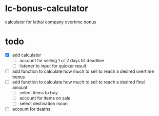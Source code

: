 # lc-bonus-calculator

calculator for lethal company overtime bonus

# todo

- [X] add calculator
  - [ ] account for selling 1 or 2 days till deadline
  - [ ] listener to input for quicker result
- [ ] add function to calculate how much to sell to reach a desired overtime bonus
- [ ] add function to calculate how much to sell to reach a desired final amount
  - [ ] select items to buy
  - [ ] account for items on sale
  - [ ] select destination moon
- [ ] account for deaths

